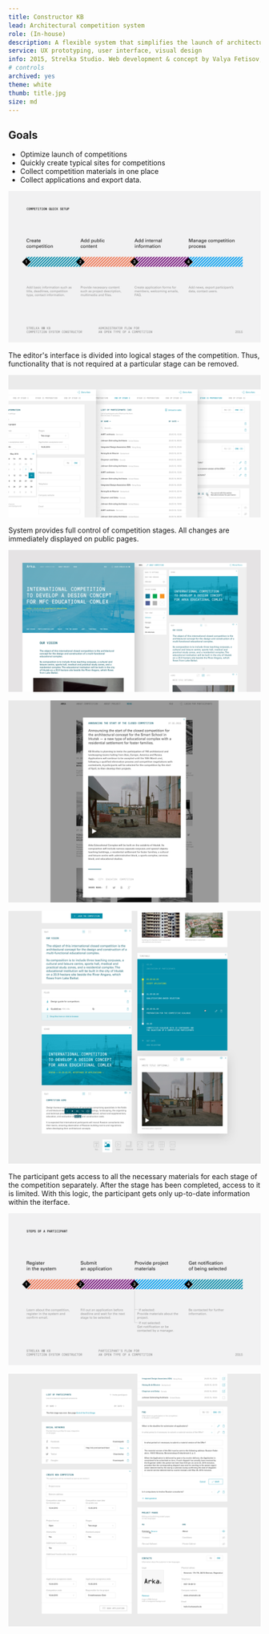 ```yaml
---
title: Constructor KB
lead: Architectural competition system
role: (In-house)
description: A flexible system that simplifies the launch of architectural competitions at Strelka KB using preinstalled tools.
service: UX prototyping, user interface, visual design
info: 2015, Strelka Studio. Web development & concept by Valya Fetisov, branding by OK-RM
# controls
archived: yes
theme: white
thumb: title.jpg
size: md
---
```


## Goals

- Optimize launch of competitions
- Quickly create typical sites for competitions
- Collect competition materials in one place
- Collect applications and export data.

![  ](map-admin.png)

The editor's interface is divided into logical stages of the competition. Thus, functionality that is not required at a particular stage can be removed.

![Admin panel: competition stages, participants, FAQ](admin-pages.jpg)

System provides full control of competition stages. All changes are immediately displayed on public pages.

![Public pages can be customized with various components, fonts and colour schemes](builder.jpg)

![ ](popup.jpg)

![Components of a site builder](components-builder.jpg)

The participant gets access to all the necessary materials for each stage of the competition separately. After the stage has been completed, access to it is limited. With this logic, the participant gets only up-to-date information within the iterface.

![ ](map-user.png)

![Building blocks of admin panel](components-admin.jpg)
